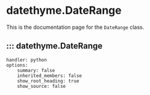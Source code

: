 # datethyme.DateRange

This is the documentation page for the `DateRange` class.

## ::: datethyme.DateRange
    handler: python
    options:
        summary: false
        inherited_members: false
        show_root_heading: true
        show_source: false
